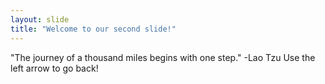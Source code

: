```yaml
---
layout: slide
title: "Welcome to our second slide!"
---
```

"The journey of a thousand miles begins with one step." -Lao Tzu
Use the left arrow to go back!
